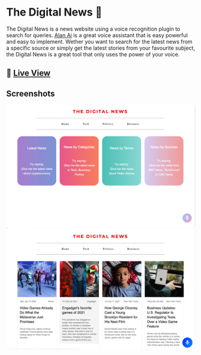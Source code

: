 # The Digital News 📰

The Digital News is a news website using a voice recognition plugin to search for queries. [Alan Ai](https://alan.app) is a great voice assistant that is easy powerful and easy to implement. Wether you want to search for the latest news from a specific source or simply get the latest stories from your favourite subject, the Digital News is a great tool that only uses the power of your voice.

## 🚀 [Live View](https://wonderful-engelbart-e3db9f.netlify.app)

## Screenshots

<img src="https://github.com/joevegacoding/thedigitalnews/blob/main/Images/screenshot3.png" alt="drawing" width="1000 " />

<img src="https://github.com/joevegacoding/thedigitalnews/blob/main/Images/screenshot2.png" alt="drawing" width="1000"/>


